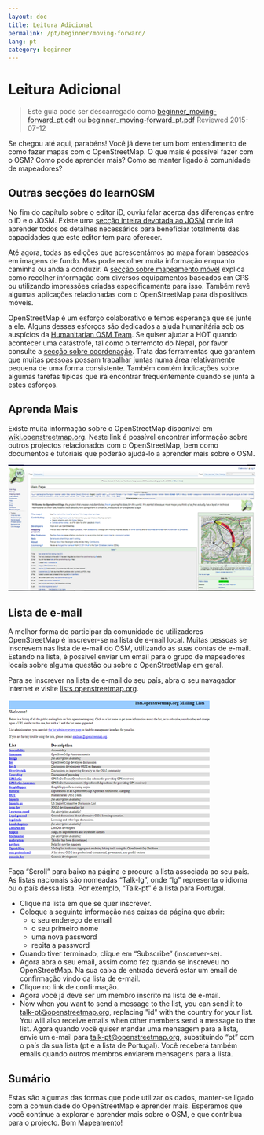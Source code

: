 ```yaml
---
layout: doc
title: Leitura Adicional
permalink: /pt/beginner/moving-forward/
lang: pt
category: beginner
---
```


Leitura Adicional
===============

> Este guia pode ser descarregado como [beginner_moving-forward_pt.odt](/files/beginner_moving-forward_pt.odt) ou [beginner_moving-forward_pt.pdf](/files/beginner_moving-forward_pt.pdf)
> Reviewed 2015-07-12

Se chegou até aqui, parabéns! Você já deve ter um bom entendimento de como fazer mapas com o OpenStreetMap. O que mais é possível fazer com o OSM? Como pode aprender mais? Como se manter ligado à comunidade de mapeadores?

Outras secções do learnOSM
---------------------------

No fim do capítulo sobre o editor iD, ouviu falar acerca das diferenças entre o iD e o JOSM. Existe uma [secção inteira devotada ao JOSM](/pt/josm/) onde irá aprender todos os detalhes necessários para beneficiar totalmente das capacidades que este editor tem para oferecer.

Até agora, todas as edições que acrescentámos ao mapa foram baseados em imagens de fundo. Mas pode recolher muita informação enquanto caminha ou anda a conduzir. A [secção sobre mapeamento móvel](/pt/mobile-mapping/) explica como recolher informação com diversos equipamentos baseados em GPS ou utilizando impressões criadas especificamente para isso. Também revê algumas aplicações relacionadas com o OpenStreetMap para dispositivos móveis.

OpenStreetMap é um esforço colaborativo e temos esperança que se junte a ele. Alguns desses esforços são dedicados a ajuda humanitária sob os auspícios da [Humanitarian OSM Team](https://www.hotosm.org). Se quiser ajudar a HOT quando acontecer uma catástrofe, tal como o terremoto do Nepal, por favor consulte a [secção sobre coordenação](/pt/coordination/). Trata das ferramentas que garantem que muitas pessoas possam trabalhar juntas numa área relativamente pequena de uma forma consistente. Também contém indicações sobre algumas tarefas típicas que irá encontrar frequentemente quando se junta a estes esforços.


Aprenda Mais
----------

Existe muita informação sobre o OpenStreetMap disponível em  [wiki.openstreetmap.org](http://wiki.openstreetmap.org/). Neste link é possível encontrar informação sobre outros projectos relacionados com o OpenStreetMap, bem como documentos e tutoriais que poderão ajudá-lo a aprender mais sobre o OSM.

![Wiki][]

<!-- also more info on this site once it is prepared -->

Lista de e-mail
------------

A melhor forma de participar da comunidade de utilizadores OpenStreetMap é inscrever-se na lista de e-mail local. Muitas pessoas se inscrevem nas lista de e-mail do OSM, utilizando as suas contas de e-mail. Estando na lista, é possível enviar um email para o grupo de mapeadores locais sobre alguma questão ou sobre o OpenStreetMap em geral.

Para se inscrever na lista de e-mail do seu país, abra o seu navagador internet e visite [lists.openstreetmap.org](http://lists.openstreetmap.org/).

![Mailing list][]

Faça “Scroll” para baixo na página e procure a lista associada ao seu país. As listas nacionais são nomeadas “Talk-lg”, onde “lg” representa o idioma ou o país dessa lista. Por exemplo, “Talk-pt” é a lista para Portugal.

- Clique na lista em que se quer inscrever.
- Coloque a seguinte informação nas caixas da página que abrir:
    +  o seu endereço de email
    +  o seu primeiro nome
    +  uma nova password
    +  repita a password
- Quando tiver terminado, clique em “Subscribe” (inscrever-se).
- Agora abra o seu email, assim como fez quando se inscreveu no OpenStreetMap. Na sua caixa de entrada deverá estar um email de confirmação vindo da lista de e-mail.
- Clique no link de confirmação.
- Agora você já deve ser um membro inscrito na lista de e-mail.
- Now when you want to send a message to the list, you can send it to [talk-pt@openstreetmap.org](mailto:talk-pt@openstreetmap.org), replacing "id" with the country for your list. You will also receive emails when other members send a message to the list. Agora quando você quiser mandar uma mensagem para a lista, envie um e-mail para [talk-pt@openstreetmap.org](mailto:talk-pt@openstreetmap.org), substituindo “pt” com o país da sua lista (pt é a lista de Portugal). Você receberá também emails quando outros membros enviarem mensagens para a lista.

<!-- maybe expand and put this back later
MapOSMatic
----------

Um desses projetos é chamado “MapOSMatic”, que você pode acessar a partir do seu
navegador em  [maposmatic.org](http://www.maposmatic.org/). É
uma ferramenta simples para imprimir um mapa de qualquer área de sua escolha. O mapa será
criado automaticamente, com uma grade sobreposta e um
índice de localizações que estão incluídas na área.

![MapOSMatic][]
-->


Sumário
-------

Estas são algumas das formas que pode utilizar os dados, manter-se ligado com a comunidade do OpenStreetMap e aprender mais. Esperamos que você continue a explorar e aprender mais sobre o OSM, e que contribua para o projecto. Bom Mapeamento!


[MapOSMatic]: /images/beginner/maposmatic-homepage.png
[Wiki]: /images/beginner/osm-wiki.png
[Mailing list]: /images/beginner/osm-mailing-lists.png
